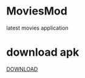 # MoviesMod
latest movies application 

# download apk 
<a href="https://github.com/shubhamg0sai/VideoCall/raw/Delete/Build/Apk/app-debug.apk">DOWNLOAD </a>
